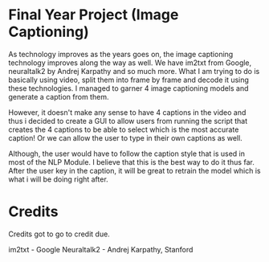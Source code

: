 # Final Year Project (Image Captioning)

As technology improves as the years goes on, the image captioning technology improves along the way as well. We have im2txt from Google, neuraltalk2 by Andrej Karpathy and so much more. What I am trying to do is basically using video, split them into frame by frame and decode it using these technologies. I managed to garner 4 image captioning models and generate a caption from them. 

However, it doesn't make any sense to have 4 captions in the video and thus i decided to create a GUI to allow users from running the script that creates the 4 captions to be able to select which is the most accurate caption! Or we can allow the user to type in their own captions as well. 

Although, the user would have to follow the caption style that is used in most of the NLP Module. I believe that this is the best way to do it thus far. After the user key in the caption, it will be great to retrain the model which is what i will be doing right after.

# Credits 
Credits got to go to credit due. 

im2txt - Google
Neuraltalk2 - Andrej Karpathy, Stanford

